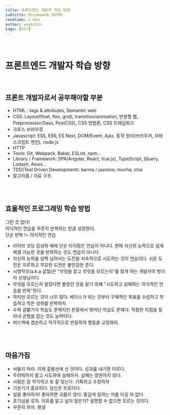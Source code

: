 ```yaml
---
title: 프론트엔드 개발자 학습 방향
subtitle: Poiemaweb INTRO
readtime: 2 min
author: wookshin
tags: [etc]
---
```


<br/>

# 프론트엔드 개발자 학습 방향

<br/>

## 프론트 개발자로서 공부해야할 부분

 - HTML : tags & attributes, Semantic web
 - CSS: Layout(float, flex, grid), transition/animation, 반응형 웹, Preprocessor(Sass, PostCSS), CSS 방법론, CSS 프레임워크
 - 크로스 브라우징
 - Javascript: ES5, ES6, ES Next, DOM/Event, Ajax, 동작 원리(브라우저, 자바스크립트 엔진), node.js
 - HTTP
 - Tools: Git, Webpack, Babel, ESLint, npm...
 - Library / Framework: SPA(Angular, React, Vue.js), TypeScript, jQuery, Lodash, Axios...
 - TDD(Test Driven Development): karma / jasmine, mocha, chai
 - 알고리즘 / 자료 구조

<br/><br/>

## 효율적인 프로그래밍 학습 방법

그런 것 없다!  
의식적인 연습을 꾸준히 반복하는 만큼 성장한다.  
단순 반복 != 의식적인 연습  

 - 라이브 코딩 감상와 예제 단순 타이핑은 연습이 아니다. 현재 자신의 능력으로 쉽게 해결 가능한 것을 반복하는 것도 연습이 아니다.
 - 자신의 능력을 살짝 넘어서는 도전을 지속적으로 시도하는 것이 연습이다. 쉬운 도전은 지루하고 무모한 도전은 불안감만 준다.
 - 시행착오(a.k.a 삽질)은 "무엇을 알고 무엇을 모르는지"를 알게 하는 개발자의 벗이자 선생님이다.
 - 무엇을 모르는지 알았다면 몰랐던 것을 알기 위해 "시도하고 실패하는 의식적인 연습을 반복"한다.
 - 하지만 모르는 것이 너무 많다. 베이스가 되는 것부터 구체적인 목표를 수립하고 학습하고 작은 성취를 반복하자.
 - 수박 겉핥기식 학습도 문제지만 본질에서 벗어난 학습도 문제다. 적절한 지점을 찾아내 균형을 잡는 것도 능력이다.
 - 피드백에 겸손하고 적극적으로 반응하여 행동을 교정하라.

<br/><br/>

## 마음가짐
 - 서둘지 마라. 이제 출발선에 선 것이다. 성과를 내기엔 이르다.
 - 두려워하지 말고 시도하여 실패하자. 실패는 영원하지 않다.
 - 사람은 잘 착각하고 또 잘 잊는다. 기록하고 수정하자
 - 기본기가 중요하다. 당신은 프로이다.
 - 일을 좋아하자! 좋아하면 괴롭지 않다. 즐겁게 일하는 자를 이길 자 없다.
 - 호기심을 갖자. 이유를 알고 싶지 않은가? 설명할 수 없으면 모르는 것이다.
 - 꾸준히 하자. 평생

<br/><br/><br/><br/><br/>
